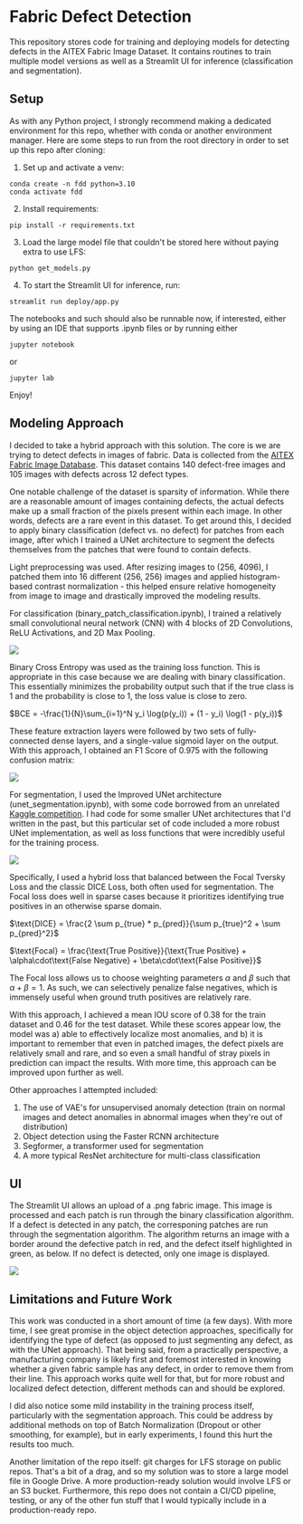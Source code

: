 # Fabric Defect Detection
This repository stores code for training and deploying models for detecting defects in the AITEX Fabric Image Dataset. It contains routines to train multiple model versions as well as a Streamlit UI for inference (classification and segmentation).

## Setup
As with any Python project, I strongly recommend making a dedicated environment for this repo, whether with conda or another environment manager. Here are some steps to run from the root directory in order to set up this repo after cloning:

1. Set up and activate a venv:
```
conda create -n fdd python=3.10
conda activate fdd
```

2. Install requirements:
```
pip install -r requirements.txt
```

3. Load the large model file that couldn't be stored here without paying extra to use LFS:
```
python get_models.py
```

4. To start the Streamlit UI for inference, run:
```
streamlit run deploy/app.py
``` 

The notebooks and such should also be runnable now, if interested, either by using an IDE that supports .ipynb files or by running either
```
jupyter notebook
```
or 
```
jupyter lab
```

Enjoy!

## Modeling Approach
I decided to take a hybrid approach with this solution. The core is we are trying to detect defects in images of fabric. Data is collected from the [AITEX Fabric Image Database](https://www.kaggle.com/datasets/nexuswho/aitex-fabric-image-database). This dataset contains 140 defect-free images and 105 images with defects across 12 defect types.

One notable challenge of the dataset is sparsity of information. While there are a reasonable amount of images containing defects, the actual defects make up a small fraction of the pixels present within each image. In other words, defects are a rare event in this dataset. To get around this, I decided to apply binary classification (defect vs. no defect) for patches from each image, after which I trained a UNet architecture to segment the defects themselves from the patches that were found to contain defects.

Light preprocessing was used. After resizing images to (256, 4096), I patched them into 16 different (256, 256) images and applied histogram-based contrast normalization - this helped ensure relative homogeneity from image to image and drastically improved the modeling results.

For classification (binary_patch_classification.ipynb), I trained a relatively small convolutional neural network (CNN) with 4 blocks of 2D Convolutions, ReLU Activations, and 2D Max Pooling.

![](data/images/classifier_architecture.svg)

Binary Cross Entropy was used as the training loss function. This is appropriate in this case because we are dealing with binary classification. This essentially minimizes the probability output such that if the true class is 1 and the probability is close to 1, the loss value is close to zero.

$BCE = -\frac{1}{N}\sum_{i=1}^N y_i \log(p(y_i)) + (1 - y_i) \log(1 - p(y_i))$

These feature extraction layers were followed by two sets of fully-connected dense layers, and a single-value sigmoid layer on the output. With this approach, I obtained an F1 Score of 0.975 with the following confusion matrix:

![](data/images/cm.png)

For segmentation, I used the Improved UNet architecture (unet_segmentation.ipynb), with some code borrowed from an unrelated [Kaggle competition](https://www.kaggle.com/code/alexj21/pytorch-eda-unet-from-scratch-finetuning). I had code for some smaller UNet architectures that I'd written in the past, but this particular set of code included a more robust UNet implementation, as well as loss functions that were incredibly useful for the training process. 


![](data/images/unet_architecture.svg)

Specifically, I used a hybrid loss that balanced between the Focal Tversky Loss and the classic DICE Loss, both often used for segmentation. The Focal loss does well in sparse cases because it prioritizes identifying true positives in an otherwise sparse domain.

$\text{DICE} = \frac{2 \sum p_{true} * p_{pred}}{\sum p_{true}^2 + \sum p_{pred}^2}$

$\text{Focal} = \frac{\text{True Positive}}{\text{True Positive} + \alpha\cdot\text{False Negative} + \beta\cdot\text{False Positive}}$

The Focal loss allows us to choose weighting parameters $\alpha$ and $\beta$ such that $\alpha + \beta = 1$. As such, we can selectively penalize false negatives, which is immensely useful when ground truth positives are relatively rare. 

With this approach, I achieved a mean IOU score of 0.38 for the train dataset and 0.46 for the test dataset. While these scores appear low, the model was a) able to effectively localize most anomalies, and b) it is important to remember that even in patched images, the defect pixels are relatively small and rare, and so even a small handful of stray pixels in prediction can impact the results. With more time, this approach can be improved upon further as well.

Other approaches I attempted included:

1. The use of VAE's for unsupervised anomaly detection (train on normal images and detect anomalies in abnormal images when they're  out of distribution)
2. Object detection using the Faster RCNN architecture
3. Segformer, a transformer used for segmentation
4. A more typical ResNet architecture for multi-class classification

## UI
The Streamlit UI allows an upload of a .png fabric image. This image is processed and each patch is run through the binary classification algorithm. If a defect is detected in any patch, the corresponing patches are run through the segmentation algorithm. The algorithm returns an image with a border around the defective patch in red, and the defect itself highlighted in green, as below. If no defect is detected, only one image is displayed.

![](data/images/ui.png)

## Limitations and Future Work
This work was conducted in a short amount of time (a few days). With more time, I see great promise in the object detection approaches, specifically for identifying the type of defect (as opposed to just segmenting any defect, as with the UNet approach). That being said, from a practically perspective, a manufacturing company is likely first and foremost interested in knowing whether a given fabric sample has any defect, in order to remove them from their line. This approach works quite well for that, but for more robust and localized defect detection, different methods can and should be explored.

I did also notice some mild instability in the training process itself, particularly with the segmentation approach. This could be address by additional methods on top of Batch Normalization (Dropout or other smoothing, for example), but in early experiments, I found this hurt the results too much.

Another limitation of the repo itself: git charges for LFS storage on public repos. That's a bit of a drag, and so my solution was to store a large model file in Google Drive. A more production-ready solution would involve LFS or an S3 bucket. Furthermore, this repo does not contain a CI/CD pipeline, testing, or any of the other fun stuff that I would typically include in a production-ready repo.